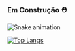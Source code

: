 ### Em Construção ⛑️

![Snake animation](https://github.com/FelipeFFS93/FelipeFFS93/blob/output/github-contribution-grid-snake.svg)

[![Top Langs](https://github-readme-stats.vercel.app/api/top-langs/?username=FelipeFFS93&layout=compact)](https://github.com/FelipeFFS93/github-readme-stats)



